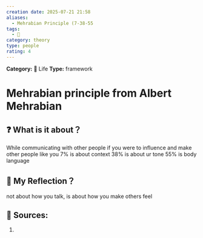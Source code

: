 ```yaml
---
creation date: 2025-07-21 21:58
aliases:
  - Mehrabian Principle (7-38-55
tags:
  - 💬
category: theory
type: people
rating: 4
---
```

**Category:** 📜 Life
**Type:** framework
# Mehrabian principle from Albert Mehrabian

## ❓ What is it about？
While communicating with other people
if you were to influence and make other people like you
7% is about context
38% is about ur tone
55% is body language 

## 💭 My Reflection？
not about how you talk, is about how you make others feel

## 📖 Sources:
1. 
